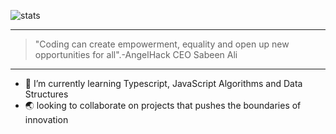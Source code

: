 ![stats](https://github-readme-stats.vercel.app/api?username=mercernyc&show_icons=true&hide=stars&count_private=true&theme=prussian)

_______________

>"Coding can create empowerment, equality and open up new opportunities for all".-AngelHack CEO Sabeen Ali

_______________

- 🌱 I’m currently learning Typescript, JavaScript Algorithms and Data Structures
- 🌏 looking to collaborate on projects that pushes the boundaries of innovation 

